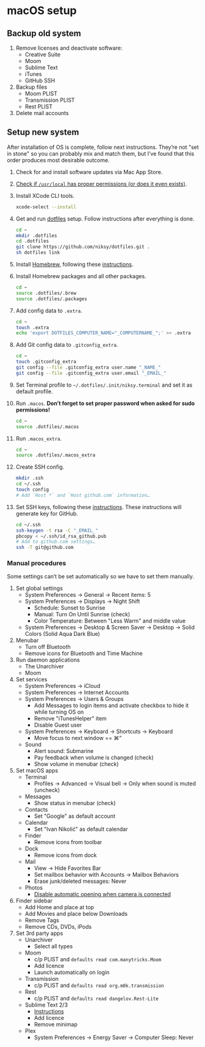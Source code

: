 # macOS setup

## Backup old system

1. Remove licenses and deactivate software:
	* Creative Suite
	* Moom
	* Sublime Text
	* iTunes
	* GitHub SSH
1. Backup files
	* Moom PLIST
	* Transmission PLIST
	* Rest PLIST
1. Delete mail accounts

## Setup new system

After installation of OS is complete, follow next instructions. They’re not "set in stone" so you can probably mix and match them, but I’ve found that this order produces most desirable outcome.

1. Check for and install software updates via Mac App Store.

1. [Check if `/usr/local` has proper permissions (or does it even exists)](https://github.com/inglesp/homebrew/blob/master/share/doc/homebrew/El_Capitan_and_Homebrew.md).

1. Install XCode CLI tools.

	```sh
	xcode-select --install
	```

1. Get and run [dotfiles](https://github.com/niksy/dotfiles) setup. Follow instructions after everything is done.

	```sh
	cd ~
	mkdir .dotfiles
	cd .dotfiles
	git clone https://github.com/niksy/dotfiles.git .
	sh dotfiles link
	```

1. Install [Homebrew](http://brew.sh), following these [instructions](http://brew.sh/#install).

1. Install Homebrew packages and all other packages.

	```sh
	cd ~
	source .dotfiles/.brew
	source .dotfiles/.packages
	```

1. Add config data to `.extra`.

	```sh
	cd ~
	touch .extra
	echo 'export DOTFILES_COMPUTER_NAME="_COMPUTERNAME_";' >> .extra
	```

1. Add Git config data to `.gitconfig_extra`.

	```sh
	cd ~
	touch .gitconfig_extra
	git config --file .gitconfig_extra user.name "_NAME_"
	git config --file .gitconfig_extra user.email "_EMAIL_"
	```

1. Set Terminal profile to `~/.dotfiles/.init/niksy.terminal` and set it as default profile.

1. Run `.macos`. **Don’t forget to set proper password when asked for sudo permissions!**

	```sh
	cd ~
	source .dotfiles/.macos
	```

1. Run `.macos_extra`.

	```sh
	cd ~
	source .dotfiles/.macos_extra
	```

1. Create SSH config.

	```sh
	mkdir .ssh
	cd ~/.ssh
	touch config
	# Add `Host *` and `Host github.com` information…
	```

1. Set SSH keys, following these [instructions](https://help.github.com/articles/generating-ssh-keys#platform-mac). These instructions will generate key for GitHub.

	```sh
	cd ~/.ssh
	ssh-keygen -t rsa -C "_EMAIL_"
	pbcopy < ~/.ssh/id_rsa_github.pub
	# Add to github.com settings…
	ssh -T git@github.com
	```

### Manual procedures

Some settings can’t be set automatically so we have to set them manually.

1. Set global settings
	* System Preferences → General → Recent items: 5
	* System Preferences → Displays → Night Shift
	    * Schedule: Sunset to Sunrise
	    * Manual: Turn On Until Sunrise (check)
	    * Color Temperature: Between "Less Warm" and middle value
	* System Preferences → Desktop & Screen Saver → Desktop → Solid Colors (Solid Aqua Dark Blue)
1. Menubar
	* Turn off Bluetooth
	* Remove icons for Bluetooth and Time Machine
1. Run daemon applications
	* The Unarchiver
	* Moom
1. Set services
	* System Preferences → iCloud
	* System Preferences → Internet Accounts
	* System Preferences → Users & Groups
		* Add Messages to login items and activate checkbox to hide it while turning OS on
		* Remove "iTunesHelper" item
		* Disable Guest user
	* System Preferences → Keyboard → Shortcuts → Keyboard
		* Move focus to next window == ⌘“
	* Sound
		* Alert sound: Submarine
		* Pay feedback when volume is changed (check)
		* Show volume in menubar (check)
1. Set macOS apps
	* Terminal
		* Profiles → Advanced → Visual bell → Only when sound is muted (uncheck)
	* Messages
		* Show status in menubar (check)
	* Contacts  
		* Set "Google" as default account
	* Calendar  
		* Set "Ivan Nikolić" as default calendar
	* Finder
		* Remove icons from toolbar
	* Dock
		* Remove icons from dock
	* Mail
		* View → Hide Favorites Bar
		* Set mailbox behavior with Accounts → Mailbox Behaviors
		* Erase junk/deleted messages: Never
	 * Photos
	 	* [Disable automatic opening when camera is connected](http://lifehacker.com/uncheck-this-box-to-stop-photos-from-opening-when-you-c-1709336195)
1. Finder sidebar
	* Add Home and place at top
	* Add Movies and place below Downloads
	* Remove Tags
	* Remove CDs, DVDs, iPods
1. Set 3rd party apps
	* Unarchiver
		* Select all types
	* Moom
		* c/p PLIST and `defaults read com.manytricks.Moom`
		* Add licence
		* Launch automatically on login
	* Transmission
		* c/p PLIST and `defaults read org.m0k.transmission`
	* Rest
		* c/p PLIST and `defaults read dangelov.Rest-Lite`
	* Sublime Text 2/3
		* [Instructions](https://github.com/niksy/st-settings)
		* Add licence
		* Remove minimap
	* Plex
		* System Preferences → Energy Saver → Computer Sleep: Never

